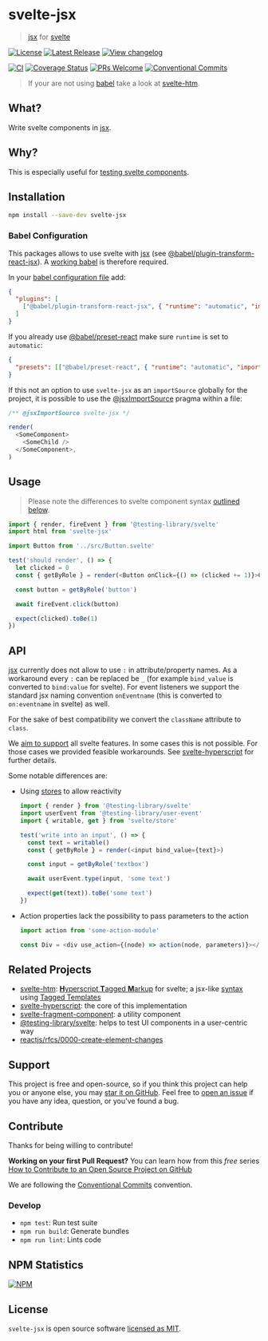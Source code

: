 # svelte-jsx

> [jsx] for [svelte](https://svelte.dev/)

[![License](https://badgen.net/npm/license/svelte-jsx)](https://github.com/sastan/svelte-jsx/blob/main/LICENSE)
[![Latest Release](https://badgen.net/npm/v/svelte-jsx)](https://www.npmjs.com/package/svelte-jsx)
[![View changelog](https://badgen.net/badge/%E2%80%8B/Explore%20Changelog/green?icon=awesome)](https://changelogs.xyz/svelte-jsx)

[![CI](https://github.com/sastan/svelte-jsx/workflows/CI/badge.svg)](https://github.com/sastan/svelte-jsx/actions?query=branch%3Amain+workflow%3ACI)
[![Coverage Status](https://badgen.net/coveralls/c/github/sastan/svelte-jsx/main)](https://coveralls.io/github/sastan/svelte-jsx?branch=main)
[![PRs Welcome](https://badgen.net/badge/PRs/welcome/purple)](http://makeapullrequest.com)
[![Conventional Commits](https://badgen.net/badge/Conventional%20Commits/1.0.0/cyan)](https://conventionalcommits.org)

> If your are not using [babel](https://babeljs.io/) take a look at [svelte-htm].

## What?

Write svelte components in [jsx].

## Why?

This is especially useful for [testing svelte components](https://github.com/svelte-society/recipes-mvp/blob/master/testing.md).

## Installation

```sh
npm install --save-dev svelte-jsx
```

### Babel Configuration

This packages allows to use svelte with [jsx] (see [@babel/plugin-transform-react-jsx](https://babeljs.io/docs/en/babel-plugin-transform-react-jsx)). A [working babel](https://babeljs.io/setup) is therefore required.

In your [babel configuration file](https://babeljs.io/docs/en/configuration) add:

```json
{
  "plugins": [
    ["@babel/plugin-transform-react-jsx", { "runtime": "automatic", "importSource": "svelte-jsx" }]
  ]
}
```

If you already use [@babel/preset-react](https://babeljs.io/docs/en/babel-preset-react) make sure `runtime` is set to `automatic`:

```json
{
  "presets": [["@babel/preset-react", { "runtime": "automatic", "importSource": "svelte-jsx" }]]
}
```

If this not an option to use `svelte-jsx` as an `importSource` globally for the project, it is possible to use the [@jsxImportSource](https://babeljs.io/docs/en/babel-plugin-transform-react-jsx#customizing-the-automatic-runtime-import) pragma within a file:

```js
/** @jsxImportSource svelte-jsx */

render(
  <SomeComponent>
    <SomeChild />
  </SomeComponent>,
)
```

## Usage

> Please note the differences to svelte component syntax [outlined below](#api).

```js
import { render, fireEvent } from '@testing-library/svelte'
import html from 'svelte-jsx'

import Button from '../src/Button.svelte'

test('should render', () => {
  let clicked = 0
  const { getByRole } = render(<Button onClick={() => (clicked += 1)}>Click Me!</Button>)

  const button = getByRole('button')

  await fireEvent.click(button)

  expect(clicked).toBe(1)
})
```

## API

[jsx] currently does not allow to use `:` in attribute/property names. As a workaround every `:` can be replaced be `_` (for example `bind_value` is converted to `bind:value` for svelte). For event listeners we support the standard jsx naming convention `onEventname` (this is converted to `on:eventname` in svelte) as well.

For the sake of best compatibility we convert the `className` attribute to `class`.

We [aim to support](https://github.com/sastan/svelte-hyperscript#feature-set) all svelte features. In some cases this is not possible. For those cases we provided feasible workarounds. See [svelte-hyperscript] for further details.

Some notable differences are:

- Using [stores](https://svelte.dev/docs#svelte_store) to allow reactivity

  ```js
  import { render } from '@testing-library/svelte'
  import userEvent from '@testing-library/user-event'
  import { writable, get } from 'svelte/store'

  test('write into an input', () => {
    const text = writable()
    const { getByRole } = render(<input bind_value={text}>)

    const input = getByRole('textbox')

    await userEvent.type(input, 'some text')

    expect(get(text)).toBe('some text')
  })
  ```

- Action properties lack the possibility to pass parameters to the action

  ```js
  import action from 'some-action-module'

  const Div = <div use_action={(node) => action(node, parameters)}></div>
  ```

## Related Projects

- [svelte-htm]: [**H**yperscript **T**agged **M**arkup](https://www.npmjs.com/package/htm) for svelte; a jsx-like [syntax](https://www.npmjs.com/package/htm#syntax-like-jsx-but-also-lit) using [Tagged Templates]
- [svelte-hyperscript]: the core of this implementation
- [svelte-fragment-component]: a utility component
- [@testing-library/svelte](https://testing-library.com/docs/svelte-testing-library/intro): helps to test UI components in a user-centric way
- [reactjs/rfcs/0000-create-element-changes](https://github.com/reactjs/rfcs/blob/createlement-rfc/text/0000-create-element-changes.md)

## Support

This project is free and open-source, so if you think this project can help you or anyone else, you may [star it on GitHub](https://github.com/sastan/svelte-jsx). Feel free to [open an issue](https://github.com/sastan/svelte-jsx/issues) if you have any idea, question, or you've found a bug.

## Contribute

Thanks for being willing to contribute!

**Working on your first Pull Request?** You can learn how from this _free_ series [How to Contribute to an Open Source Project on GitHub](https://egghead.io/series/how-to-contribute-to-an-open-source-project-on-github)

We are following the [Conventional Commits](https://www.conventionalcommits.org) convention.

### Develop

- `npm test`: Run test suite
- `npm run build`: Generate bundles
- `npm run lint`: Lints code

## NPM Statistics

[![NPM](https://nodei.co/npm/svelte-jsx.png)](https://nodei.co/npm/svelte-jsx/)

## License

`svelte-jsx` is open source software [licensed as MIT](https://github.com/sastan/svelte-jsx/blob/main/LICENSE).

[tagged templates]: https://developer.mozilla.org/en-US/docs/Web/JavaScript/Reference/Template_literals#Tagged_templates
[all modern browsers]: https://developer.mozilla.org/en-US/docs/Web/JavaScript/Reference/Template_literals#Browser_compatibility
[jsx]: https://reactjs.org/docs/introducing-jsx.html
[svelte-htm]: https://www.npmjs.com/package/svelte-htm
[svelte-hyperscript]: https://www.npmjs.com/package/svelte-hyperscript
[svelte-fragment-component]: https://www.npmjs.com/package/svelte-fragment-component
